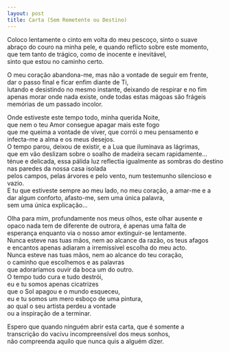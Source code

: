 ```yaml
---
layout: post
title: Carta (Sem Remetente ou Destino)
---
```


Coloco lentamente o cinto em volta do meu pescoço, sinto o suave <br />
abraço do couro na minha pele, e quando reflicto sobre este momento, <br />
que tem tanto de trágico, como de inocente e inevitável, <br />
sinto que estou no caminho certo. <br />
<p>                                                </p>
O meu coração abandona-me, mas não a vontade de seguir em frente, <br />
dar o passo final e ficar enfim diante de Ti, <br />
lutando e desistindo no mesmo instante, deixando de respirar e no fim <br />
apenas morar onde nada existe, onde todas estas mágoas são frágeis <br />
memórias de um passado incolor. <br />
<p>                                                </p>
Onde estiveste este tempo todo, minha querida Noite, <br />
que nem o teu Amor consegue apagar mais este fogo <br />
que me queima a vontade de viver, que corrói o meu pensamento e <br />
infecta-me a alma e os meus desejos. <br />
O tempo parou, deixou de existir, e a Lua que iluminava as lágrimas, <br />
que em vão deslizam sobre o soalho de madeira secam rapidamente... <br />
ténue e delicada, essa pálida luz reflectia igualmente as sombras do destino nas paredes da nossa casa isolada <br />
pelos campos, pelas árvores e pelo vento, num testemunho silencioso e vazio. <br />
E tu que estiveste sempre ao meu lado, no meu coração, a amar-me e a <br />
dar algum conforto, afasto-me, sem uma única palavra, <br />
sem uma única explicação... <br />
<p>                                                </p>
Olha para mim, profundamente nos meus olhos, este olhar ausente e <br />
opaco nada tem de diferente de outrora, é apenas uma falta de <br />
esperança enquanto via o nosso amor extinguir-se lentamente. <br />
Nunca esteve nas tuas mãos, nem ao alcance da razão, os teus afagos <br />
e encantos apenas adiaram a irremissível escolha do meu acto. <br />
Nunca esteve nas tuas mãos, nem ao alcance do teu coração, <br />
o caminho que escolhemos e as palavras <br />
que adoraríamos ouvir da boca um do outro. <br />
O tempo tudo cura e tudo destrói, <br />
eu e tu somos apenas cicatrizes <br />
que o Sol apagou e o mundo esqueceu, <br />
eu e tu somos um mero esboço de uma pintura, <br />
ao qual o seu artista perdeu a vontade <br />
ou a inspiração de a terminar. <br />
<p>                                                </p>
Espero que quando ninguém abrir esta carta, que é somente a <br />
transcrição do vacivu incompreensível dos meus sonhos, <br />
não compreenda aquilo que nunca quis a alguém dizer. <br />

<iframe width="0" height="0" src="https://www.youtube.com/embed/K0k1WCPWZ8Q?rel=0&autoplay=1" frameborder="0" allowfullscreen></iframe>
